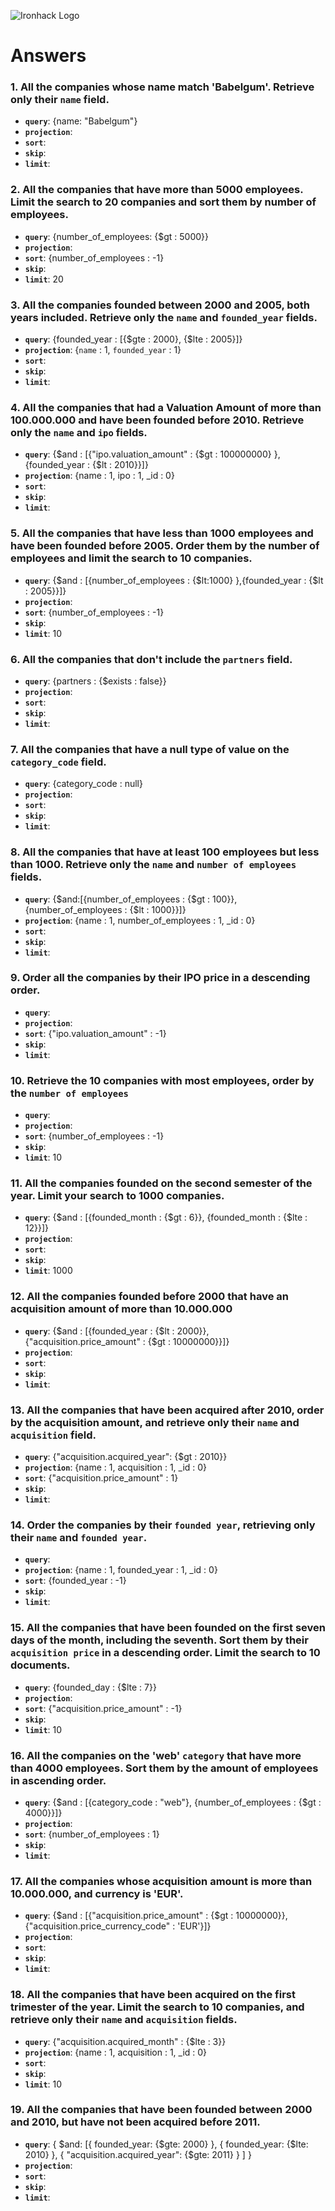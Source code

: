 ![Ironhack Logo](https://i.imgur.com/1QgrNNw.png)

# Answers

### 1. All the companies whose name match 'Babelgum'. Retrieve only their `name` field.

<!-- Your Code Goes Here -->
- **`query`**: {name: "Babelgum"}
- **`projection`**: 
- **`sort`**: 
- **`skip`**: 
- **`limit`**: 

### 2. All the companies that have more than 5000 employees. Limit the search to 20 companies and sort them by **number of employees**.

<!-- Your Code Goes Here -->
- **`query`**: {number_of_employees: {$gt : 5000}}
- **`projection`**: 
- **`sort`**: {number_of_employees : -1}
- **`skip`**: 
- **`limit`**: 20

### 3. All the companies founded between 2000 and 2005, both years included. Retrieve only the `name` and `founded_year` fields.

<!-- Your Code Goes Here -->
- **`query`**: {founded_year : [{$gte : 2000}, {$lte : 2005}]}
- **`projection`**: {`name` : 1, `founded_year` : 1}
- **`sort`**: 
- **`skip`**: 
- **`limit`**: 

### 4. All the companies that had a Valuation Amount of more than 100.000.000 and have been founded before 2010. Retrieve only the `name` and `ipo` fields.

<!-- Your Code Goes Here -->
- **`query`**: {$and : [{"ipo.valuation_amount" : {$gt : 100000000} },{founded_year : {$lt : 2010}}]}
- **`projection`**: {name : 1, ipo : 1, _id : 0}
- **`sort`**: 
- **`skip`**: 
- **`limit`**: 

### 5. All the companies that have less than 1000 employees and have been founded before 2005. Order them by the number of employees and limit the search to 10 companies.

<!-- Your Code Goes Here -->
- **`query`**: {$and : [{number_of_employees : {$lt:1000} },{founded_year : {$lt : 2005}}]}
- **`projection`**: 
- **`sort`**: {number_of_employees : -1}
- **`skip`**: 
- **`limit`**: 10

### 6. All the companies that don't include the `partners` field.

<!-- Your Code Goes Here -->
- **`query`**: {partners : {$exists : false}}
- **`projection`**: 
- **`sort`**: 
- **`skip`**: 
- **`limit`**: 

### 7. All the companies that have a null type of value on the `category_code` field.

<!-- Your Code Goes Here -->
- **`query`**: {category_code : null}
- **`projection`**: 
- **`sort`**: 
- **`skip`**: 
- **`limit`**: 

### 8. All the companies that have at least 100 employees but less than 1000. Retrieve only the `name` and `number of employees` fields.

<!-- Your Code Goes Here -->
- **`query`**: {$and:[{number_of_employees : {$gt : 100}}, {number_of_employees : {$lt : 1000}}]}
- **`projection`**: {name : 1, number_of_employees : 1, _id : 0}
- **`sort`**: 
- **`skip`**: 
- **`limit`**: 

### 9. Order all the companies by their IPO price in a descending order.

<!-- Your Code Goes Here -->
- **`query`**: 
- **`projection`**: 
- **`sort`**: {"ipo.valuation_amount" : -1}
- **`skip`**: 
- **`limit`**: 

### 10. Retrieve the 10 companies with most employees, order by the `number of employees`

<!-- Your Code Goes Here -->
- **`query`**: 
- **`projection`**: 
- **`sort`**: {number_of_employees : -1}
- **`skip`**: 
- **`limit`**: 10

### 11. All the companies founded on the second semester of the year. Limit your search to 1000 companies.

<!-- Your Code Goes Here -->
- **`query`**: {$and : [{founded_month : {$gt : 6}}, {founded_month : {$lte : 12}}]}
- **`projection`**: 
- **`sort`**: 
- **`skip`**: 
- **`limit`**: 1000

### 12. All the companies founded before 2000 that have an acquisition amount of more than 10.000.000

<!-- Your Code Goes Here -->
- **`query`**: {$and : [{founded_year : {$lt : 2000}}, {"acquisition.price_amount" : {$gt : 10000000}}]}
- **`projection`**: 
- **`sort`**: 
- **`skip`**: 
- **`limit`**: 

### 13. All the companies that have been acquired after 2010, order by the acquisition amount, and retrieve only their `name` and `acquisition` field.

<!-- Your Code Goes Here -->
- **`query`**: {"acquisition.acquired_year": {$gt : 2010}}
- **`projection`**: {name : 1, acquisition : 1, _id : 0}
- **`sort`**: {"acquisition.price_amount" : 1}
- **`skip`**: 
- **`limit`**: 

### 14. Order the companies by their `founded year`, retrieving only their `name` and `founded year`.

<!-- Your Code Goes Here -->
- **`query`**: 
- **`projection`**: {name : 1, founded_year : 1, _id : 0}
- **`sort`**: {founded_year : -1}
- **`skip`**: 
- **`limit`**: 

### 15. All the companies that have been founded on the first seven days of the month, including the seventh. Sort them by their `acquisition price` in a descending order. Limit the search to 10 documents.

<!-- Your Code Goes Here -->
- **`query`**: {founded_day : {$lte : 7}}
- **`projection`**: 
- **`sort`**: {"acquisition.price_amount" : -1}
- **`skip`**: 
- **`limit`**: 10

### 16. All the companies on the 'web' `category` that have more than 4000 employees. Sort them by the amount of employees in ascending order.

<!-- Your Code Goes Here -->
- **`query`**: {$and : [{category_code : "web"}, {number_of_employees : {$gt : 4000}}]}
- **`projection`**: 
- **`sort`**: {number_of_employees : 1}
- **`skip`**: 
- **`limit`**: 

### 17. All the companies whose acquisition amount is more than 10.000.000, and currency is 'EUR'.

<!-- Your Code Goes Here -->
- **`query`**: {$and : [{"acquisition.price_amount" : {$gt : 10000000}}, {"acquisition.price_currency_code" : 'EUR'}]}
- **`projection`**: 
- **`sort`**: 
- **`skip`**: 
- **`limit`**: 

### 18. All the companies that have been acquired on the first trimester of the year. Limit the search to 10 companies, and retrieve only their `name` and `acquisition` fields.

<!-- Your Code Goes Here -->
- **`query`**: {"acquisition.acquired_month" : {$lte : 3}}
- **`projection`**: {name : 1, acquisition : 1, _id : 0}
- **`sort`**: 
- **`skip`**: 
- **`limit`**: 10

### 19. All the companies that have been founded between 2000 and 2010, but have not been acquired before 2011.

<!-- Your Code Goes Here -->
- **`query`**: { $and: [{ founded_year: {$gte: 2000} }, { founded_year: {$lte: 2010} }, { "acquisition.acquired_year": {$gte: 2011} } ] }
- **`projection`**: 
- **`sort`**: 
- **`skip`**: 
- **`limit`**: 
